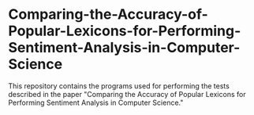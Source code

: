 # Comparing-the-Accuracy-of-Popular-Lexicons-for-Performing-Sentiment-Analysis-in-Computer-Science
This repository contains the programs used for performing the tests described in the paper "Comparing the Accuracy of Popular Lexicons for Performing Sentiment Analysis in Computer Science."
